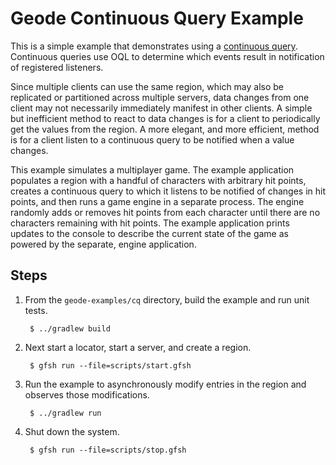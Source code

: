 <!--
Licensed to the Apache Software Foundation (ASF) under one or more
contributor license agreements.  See the NOTICE file distributed with
this work for additional information regarding copyright ownership.
The ASF licenses this file to You under the Apache License, Version 2.0
(the "License"); you may not use this file except in compliance with
the License.  You may obtain a copy of the License at

     http://www.apache.org/licenses/LICENSE-2.0

Unless required by applicable law or agreed to in writing, software
distributed under the License is distributed on an "AS IS" BASIS,
WITHOUT WARRANTIES OR CONDITIONS OF ANY KIND, either express or implied.
See the License for the specific language governing permissions and
limitations under the License.
-->

# Geode Continuous Query Example

This is a simple example that demonstrates using a
[continuous query](https://geode.apache.org/docs/guide/11/developing/continuous_querying/chapter_overview.html).
Continuous queries use OQL to determine which events result in notification of registered listeners.

Since multiple clients can use the same region, which may also be replicated or partitioned across
multiple servers, data changes from one client may not necessarily immediately manifest in
other clients. A simple but inefficient method to react to data changes is for a client to
periodically get the values from the region. A more elegant, and more efficient, method is for a
client listen to a continuous query to be notified when a value changes.

This example simulates a multiplayer game. The example application populates a region with a handful
of characters with arbitrary hit points, creates a continuous query to which it listens  to be
notified of changes in hit points, and then runs a game engine in a separate process. The engine
randomly adds or removes hit points from each character until there are no characters remaining with
hit points. The example application prints updates to the console to describe the current state of
the game as powered by the separate, engine application.

## Steps

1. From the `geode-examples/cq` directory, build the example and
   run unit tests.

        $ ../gradlew build

2. Next start a locator, start a server, and create a region.

        $ gfsh run --file=scripts/start.gfsh

3. Run the example to asynchronously modify entries in the region and observes those modifications.

        $ ../gradlew run

4. Shut down the system.

        $ gfsh run --file=scripts/stop.gfsh
